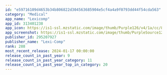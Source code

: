 ```yaml
---
id: "e59716109d4653b34b806822d304563685904e5cf4a4a9f0793dd44f54cda563"
category: "Medical"
app_name: "Lexicomp"
app_id: 313401238
app_icon: https://is1-ssl.mzstatic.com/image/thumb/Purple126/v4/1a/cc/8c/1acc8c7e-b285-6d09-2471-2b5528bf634a/AppIcon-0-1x_U007emarketing-0-9-0-0-85-220.png/1024x1024bb.png
app_screenshot: https://is1-ssl.mzstatic.com/image/thumb/PurpleSource125/v4/27/8c/a0/278ca087-78eb-7ea1-7837-e11a4844c0af/9834a90f-f5fd-4b68-9f49-71a699151013_Simulator_Screen_Shot_-_iPhone_12_Pro_Max_-_2021-04-23_at_12.03.46.png/1284x2778bb.png
publisher_id: 295207927
publisher_name: "Lexi-Comp"
rank: 288
most_recent_release: 2024-01-17 00:00:00
release_count_in_past_year: 9
release_count_in_past_year_category: 11
release_count_in_past_year_top_in_category: 20
---
```

